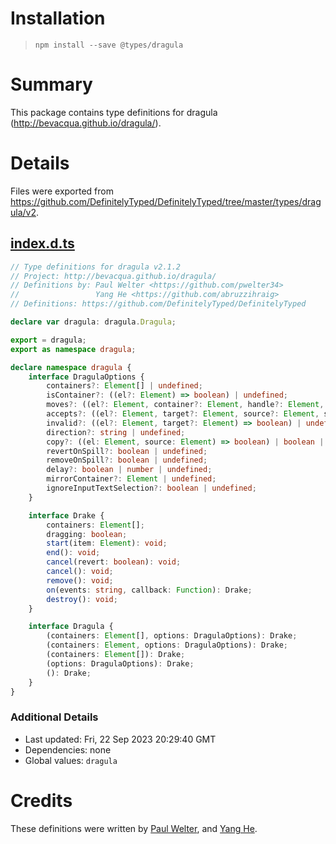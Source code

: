 # Installation
> `npm install --save @types/dragula`

# Summary
This package contains type definitions for dragula (http://bevacqua.github.io/dragula/).

# Details
Files were exported from https://github.com/DefinitelyTyped/DefinitelyTyped/tree/master/types/dragula/v2.
## [index.d.ts](https://github.com/DefinitelyTyped/DefinitelyTyped/tree/master/types/dragula/v2/index.d.ts)
````ts
// Type definitions for dragula v2.1.2
// Project: http://bevacqua.github.io/dragula/
// Definitions by: Paul Welter <https://github.com/pwelter34>
//                 Yang He <https://github.com/abruzzihraig>
// Definitions: https://github.com/DefinitelyTyped/DefinitelyTyped

declare var dragula: dragula.Dragula;

export = dragula;
export as namespace dragula;

declare namespace dragula {
    interface DragulaOptions {
        containers?: Element[] | undefined;
        isContainer?: ((el?: Element) => boolean) | undefined;
        moves?: ((el?: Element, container?: Element, handle?: Element, sibling?: Element) => boolean) | undefined;
        accepts?: ((el?: Element, target?: Element, source?: Element, sibling?: Element) => boolean) | undefined;
        invalid?: ((el?: Element, target?: Element) => boolean) | undefined;
        direction?: string | undefined;
        copy?: ((el: Element, source: Element) => boolean) | boolean | undefined;
        revertOnSpill?: boolean | undefined;
        removeOnSpill?: boolean | undefined;
        delay?: boolean | number | undefined;
        mirrorContainer?: Element | undefined;
        ignoreInputTextSelection?: boolean | undefined;
    }

    interface Drake {
        containers: Element[];
        dragging: boolean;
        start(item: Element): void;
        end(): void;
        cancel(revert: boolean): void;
        cancel(): void;
        remove(): void;
        on(events: string, callback: Function): Drake;
        destroy(): void;
    }

    interface Dragula {
        (containers: Element[], options: DragulaOptions): Drake;
        (containers: Element, options: DragulaOptions): Drake;
        (containers: Element[]): Drake;
        (options: DragulaOptions): Drake;
        (): Drake;
    }
}

````

### Additional Details
 * Last updated: Fri, 22 Sep 2023 20:29:40 GMT
 * Dependencies: none
 * Global values: `dragula`

# Credits
These definitions were written by [Paul Welter](https://github.com/pwelter34), and [Yang He](https://github.com/abruzzihraig).
